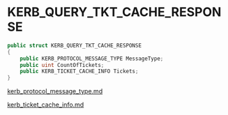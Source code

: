 # KERB\_QUERY\_TKT\_CACHE\_RESPONSE

```csharp
public struct KERB_QUERY_TKT_CACHE_RESPONSE
{
    public KERB_PROTOCOL_MESSAGE_TYPE MessageType;
    public uint CountOfTickets;
    public KERB_TICKET_CACHE_INFO Tickets;
}
```

[kerb\_protocol\_message\_type.md](kerb\_protocol\_message\_type.md "mention")

[kerb\_ticket\_cache\_info.md](kerb\_ticket\_cache\_info.md "mention")
